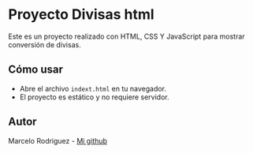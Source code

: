 # Proyecto Divisas html
Este es un proyecto realizado con HTML, CSS Y JavaScript para mostrar conversión de divisas.

## Cómo usar

- Abre el archivo `indext.html` en tu navegador.
- El proyecto es estático y no requiere servidor.

## Autor

Marcelo Rodriguez - [Mi github](https://github.com/Marcelorp89)
